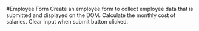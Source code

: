 #Employee Form
Create an employee form to collect employee data that is submitted and displayed on the DOM. Calculate the monthly cost of salaries. Clear input when submit button clicked.
